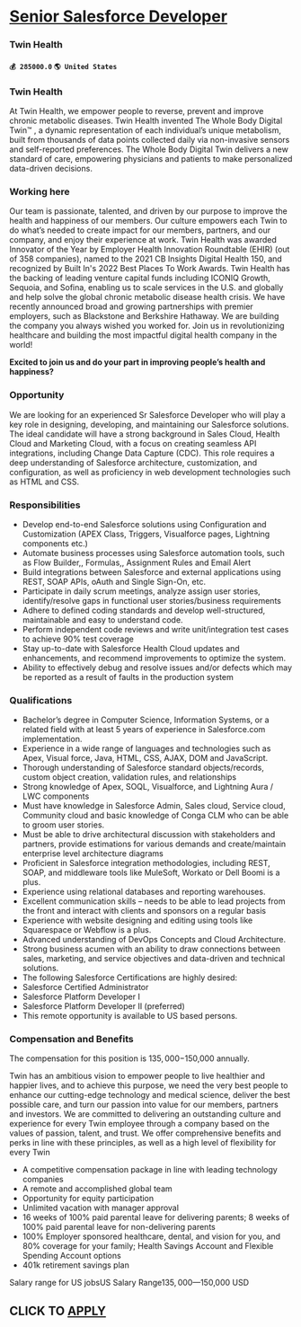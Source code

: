 # [Senior Salesforce Developer](https://www.remotewlb.com/apply/senior-salesforce-developer-82386)  
### Twin Health  
#### `💰 285000.0` `🌎 United States`  

### Twin Health

At Twin Health, we empower people to reverse, prevent and improve chronic metabolic diseases. Twin Health invented The Whole Body Digital Twin™ , a dynamic representation of each individual’s unique metabolism, built from thousands of data points collected daily via non-invasive sensors and self-reported preferences. The Whole Body Digital Twin delivers a new standard of care, empowering physicians and patients to make personalized data-driven decisions.

### Working here

Our team is passionate, talented, and driven by our purpose to improve the health and happiness of our members. Our culture empowers each Twin to do what’s needed to create impact for our members, partners, and our company, and enjoy their experience at work. Twin Health was awarded Innovator of the Year by Employer Health Innovation Roundtable (EHIR) (out of 358 companies), named to the 2021 CB Insights Digital Health 150, and recognized by Built In's 2022 Best Places To Work Awards. Twin Health has the backing of leading venture capital funds including ICONIQ Growth, Sequoia, and Sofina, enabling us to scale services in the U.S. and globally and help solve the global chronic metabolic disease health crisis. We have recently announced broad and growing partnerships with premier employers, such as Blackstone and Berkshire Hathaway. We are building the company you always wished you worked for. Join us in revolutionizing healthcare and building the most impactful digital health company
in the world!

 **Excited to join us and do your part in improving people’s health and happiness?**

### Opportunity

We are looking for an experienced Sr Salesforce Developer who will play a key role in designing, developing, and maintaining our Salesforce solutions. The ideal candidate will have a strong background in Sales Cloud, Health Cloud and Marketing Cloud, with a focus on creating seamless API integrations, including Change Data Capture (CDC). This role requires a deep understanding of Salesforce architecture, customization, and configuration, as well as proficiency in web development technologies such as HTML and CSS.

### Responsibilities

  * Develop end-to-end Salesforce solutions using Configuration and Customization (APEX Class, Triggers, Visualforce pages, Lightning components etc.)
  * Automate business processes using Salesforce automation tools, such as Flow Builder,, Formulas,, Assignment Rules and Email Alert
  * Build integrations between Salesforce and external applications using REST, SOAP APIs, oAuth and Single Sign-On, etc.
  * Participate in daily scrum meetings, analyze assign user stories, identify/resolve gaps in functional user stories/business requirements
  * Adhere to defined coding standards and develop well-structured, maintainable and easy to understand code.
  * Perform independent code reviews and write unit/integration test cases to achieve 90% test coverage
  * Stay up-to-date with Salesforce Health Cloud updates and enhancements, and recommend improvements to optimize the system.
  * Ability to effectively debug and resolve issues and/or defects which may be reported as a result of faults in the production system

### Qualifications

  * Bachelor’s degree in Computer Science, Information Systems, or a related field with at least 5 years of experience in Salesforce.com implementation.
  * Experience in a wide range of languages and technologies such as Apex, Visual force, Java, HTML, CSS, AJAX, DOM and JavaScript.
  * Thorough understanding of Salesforce standard objects/records, custom object creation, validation rules, and relationships
  * Strong knowledge of Apex, SOQL, Visualforce, and Lightning Aura / LWC components
  * Must have knowledge in Salesforce Admin, Sales cloud, Service cloud, Community cloud and basic knowledge of Conga CLM who can be able to groom user stories.
  * Must be able to drive architectural discussion with stakeholders and partners, provide estimations for various demands and create/maintain enterprise level architecture diagrams
  * Proficient in Salesforce integration methodologies, including REST, SOAP, and middleware tools like MuleSoft, Workato or Dell Boomi is a plus.
  * Experience using relational databases and reporting warehouses.
  * Excellent communication skills – needs to be able to lead projects from the front and interact with clients and sponsors on a regular basis
  * Experience with website designing and editing using tools like Squarespace or Webflow is a plus.
  * Advanced understanding of DevOps Concepts and Cloud Architecture.
  * Strong business acumen with an ability to draw connections between sales, marketing, and service objectives and data-driven and technical solutions.
  * The following Salesforce Certifications are highly desired:
  * Salesforce Certified Administrator
  * Salesforce Platform Developer I
  * Salesforce Platform Developer II (preferred)
  * This remote opportunity is available to US based persons.

### Compensation and Benefits

The compensation for this position is $135,000-$150,000 annually.

Twin has an ambitious vision to empower people to live healthier and happier lives, and to achieve this purpose, we need the very best people to enhance our cutting-edge technology and medical science, deliver the best possible care, and turn our passion into value for our members, partners and investors. We are committed to delivering an outstanding culture and experience for every Twin employee through a company based on the values of passion, talent, and trust. We offer comprehensive benefits and perks in line with these principles, as well as a high level of flexibility for every Twin

  * A competitive compensation package in line with leading technology companies
  * A remote and accomplished global team
  * Opportunity for equity participation 
  * Unlimited vacation with manager approval
  * 16 weeks of 100% paid parental leave for delivering parents; 8 weeks of 100% paid parental leave for non-delivering parents
  * 100% Employer sponsored healthcare, dental, and vision for you, and 80% coverage for your family; Health Savings Account and Flexible Spending Account options
  * 401k retirement savings plan

Salary range for US jobsUS Salary Range$135,000—$150,000 USD  
## CLICK TO [APPLY](https://www.remotewlb.com/apply/senior-salesforce-developer-82386)

